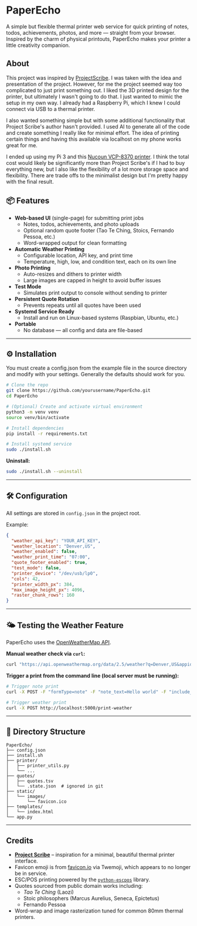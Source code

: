 # PaperEcho

A simple but flexible thermal printer web service for quick printing of notes, todos, achievements, photos, and more — straight from your browser.  
Inspired by the charm of physical printouts, PaperEcho makes your printer a little creativity companion.

## About 

This project was inspired by [ProjectScribe](https://github.com/UrbanCircles/scribe/tree/main). I was taken with the idea and presentation of the project. However, for me the project seemed way too complicated to just print something out. I liked the 3D printed design for the printer, but ultimately I wasn't going to do that. I just wanted to mimic the setup in my own way. I already had a Raspberry Pi, which I knew I could connect via USB to a thermal printer. 

I also wanted something simple but with some additional functionality that Project Scribe's author hasn't provided. I used AI to generate all of the code and create something I really like for minimal effort. The idea of printing certain things and having this available via localhost on my phone works great for me. 

I ended up using my Pi 3 and this [Nucoun VCP-8370 printer](https://www.amazon.com/dp/B0CSDKHKT7). I think the total cost would likely be significantly more than Project Scribe's if I had to buy everything new, but I also like the flexibility of a lot more storage space and flexibility. There are trade offs to the minimalist design but I'm pretty happy with the final result.

## 📦 Features

- **Web-based UI** (single-page) for submitting print jobs
  - Notes, todos, achievements, and photo uploads
  - Optional random quote footer (Tao Te Ching, Stoics, Fernando Pessoa, etc.)
  - Word-wrapped output for clean formatting
- **Automatic Weather Printing**
  - Configurable location, API key, and print time
  - Temperature, high, low, and condition text, each on its own line
- **Photo Printing**
  - Auto-resizes and dithers to printer width
  - Large images are capped in height to avoid buffer issues
- **Test Mode**
  - Simulates print output to console without sending to printer
- **Persistent Quote Rotation**
  - Prevents repeats until all quotes have been used
- **Systemd Service Ready**
  - Install and run on Linux-based systems (Raspbian, Ubuntu, etc.)
- **Portable**
  - No database — all config and data are file-based

---

## ⚙️ Installation

You must create a config.json from the example file in the source directory and modify with your settings. Generally the defaults should work for you.

```bash
# Clone the repo
git clone https://github.com/yourusername/PaperEcho.git
cd PaperEcho

# (Optional) Create and activate virtual environment
python3 -m venv venv
source venv/bin/activate

# Install dependencies
pip install -r requirements.txt

# Install systemd service
sudo ./install.sh
```

**Uninstall:**
```bash
sudo ./install.sh --uninstall
```

---

## 🛠 Configuration

All settings are stored in `config.json` in the project root.

Example:

```json
{
  "weather_api_key": "YOUR_API_KEY",
  "weather_location": "Denver,US",
  "weather_enabled": false,
  "weather_print_time": "07:00",
  "quote_footer_enabled": true,
  "test_mode": false,
  "printer_device": "/dev/usb/lp0",
  "cols": 42,
  "printer_width_px": 384,
  "max_image_height_px": 4096,
  "raster_chunk_rows": 160
}
```

---

## 🌤 Testing the Weather Feature

PaperEcho uses the [OpenWeatherMap API](https://openweathermap.org/api).

**Manual weather check via `curl`:**
```bash
curl "https://api.openweathermap.org/data/2.5/weather?q=Denver,US&appid=YOUR_API_KEY&units=imperial"
```

**Trigger a print from the command line (local server must be running):**
```bash
# Trigger note print
curl -X POST -F "formType=note" -F "note_text=Hello world" -F "include_quote=false" http://localhost:5000/submit

# Trigger weather print
curl -X POST http://localhost:5000/print-weather
```

---

## 📂 Directory Structure

```
PaperEcho/
├── config.json
├── install.sh
├── printer/
│   ├── printer_utils.py
│   └── ...
├── quotes/
│   ├── quotes.tsv
│   └── .state.json  # ignored in git
├── static/
│   └── images/
│       └── favicon.ico
├── templates/
│   └── index.html
└── app.py
```

---

## Credits

- **[Project Scribe](https://github.com/nujabes403/scribe)** – inspiration for a minimal, beautiful thermal printer interface.
- Favicon emoji is from [favicon.io](https://favicon.io/emoji-favicons/ballot-box-with-ballot/) via Twemoji, which appears to no longer be in service. 
- ESC/POS printing powered by the [`python-escpos`](https://github.com/python-escpos/python-escpos) library.
- Quotes sourced from public domain works including:
  - *Tao Te Ching* (Laozi)
  - Stoic philosophers (Marcus Aurelius, Seneca, Epictetus)
  - Fernando Pessoa
- Word-wrap and image rasterization tuned for common 80mm thermal printers.
